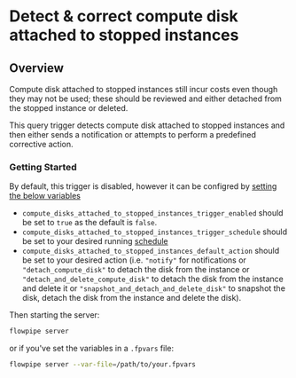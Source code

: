 # Detect & correct compute disk attached to stopped instances

## Overview

Compute disk attached to stopped instances still incur costs even though they may not be used; these should be reviewed and either detached from the stopped instance or deleted.

This query trigger detects compute disk attached to stopped instances and then either sends a notification or attempts to perform a predefined corrective action.

### Getting Started

By default, this trigger is disabled, however it can be configred by [setting the below variables](https://flowpipe.io/docs/build/mod-variables#passing-input-variables)
- `compute_disks_attached_to_stopped_instances_trigger_enabled` should be set to `true` as the default is `false`.
- `compute_disks_attached_to_stopped_instances_trigger_schedule` should be set to your desired running [schedule](https://flowpipe.io/docs/flowpipe-hcl/trigger/schedule#more-examples)
- `compute_disks_attached_to_stopped_instances_default_action` should be set to your desired action (i.e. `"notify"` for notifications or `"detach_compute_disk"` to detach the disk from the instance or `"detach_and_delete_compute_disk"` to detach the disk from the instance and delete it or `"snapshot_and_detach_and_delete_disk"` to snapshot the disk, detach the disk from the instance and delete the disk).

Then starting the server:
```sh
flowpipe server
```

or if you've set the variables in a `.fpvars` file:
```sh
flowpipe server --var-file=/path/to/your.fpvars
```